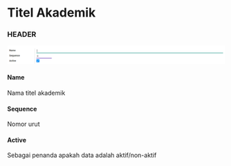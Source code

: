 # Titel Akademik

### <a name="bagian-header">HEADER</a>

![](../../../../img/titel-akademik/form.png)

#### <a name="field-name">Name</a>

Nama titel akademik

#### <a name="field-sequence-id">Sequence</a>

Nomor urut

#### <a name="field-active">Active</a>

Sebagai penanda apakah data adalah aktif/non-aktif
